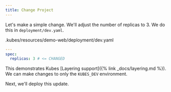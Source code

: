 ```yaml
---
title: Change Project
---
```


Let's make a simple change. We'll adjust the number of replicas to 3.  We do this in `deployment/dev.yaml`.

.kubes/resources/demo-web/deployment/dev.yaml

```yaml
---
spec:
  replicas: 3 # <= CHANGED
```

This demonstrates Kubes [Layering support]({% link _docs/layering.md %}). We can make changes to only the `KUBES_DEV` environment.

Next, we'll deploy this update.
